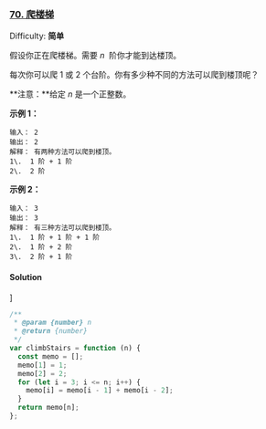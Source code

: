 ### [70\. 爬楼梯](https://leetcode-cn.com/problems/climbing-stairs/)

Difficulty: **简单**

假设你正在爬楼梯。需要 *n*  阶你才能到达楼顶。

每次你可以爬 1 或 2 个台阶。你有多少种不同的方法可以爬到楼顶呢？

**注意：**给定 _n_ 是一个正整数。

**示例 1：**

```
输入： 2
输出： 2
解释： 有两种方法可以爬到楼顶。
1\.  1 阶 + 1 阶
2\.  2 阶
```

**示例 2：**

```
输入： 3
输出： 3
解释： 有三种方法可以爬到楼顶。
1\.  1 阶 + 1 阶 + 1 阶
2\.  1 阶 + 2 阶
3\.  2 阶 + 1 阶
```

#### Solution

]

```javascript
/**
 * @param {number} n
 * @return {number}
 */
var climbStairs = function (n) {
  const memo = [];
  memo[1] = 1;
  memo[2] = 2;
  for (let i = 3; i <= n; i++) {
    memo[i] = memo[i - 1] + memo[i - 2];
  }
  return memo[n];
};
```

